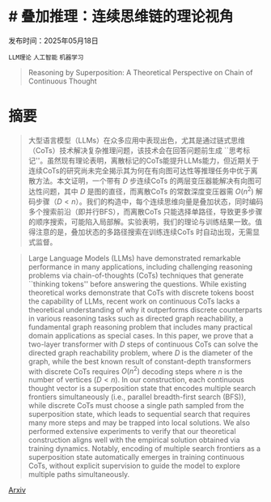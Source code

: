 # # 叠加推理：连续思维链的理论视角

发布时间：2025年05月18日

`LLM理论` `人工智能` `机器学习`

> Reasoning by Superposition: A Theoretical Perspective on Chain of Continuous Thought

# 摘要

> 大型语言模型（LLMs）在众多应用中表现出色，尤其是通过链式思维（CoTs）技术解决复杂推理问题，该技术会在回答问题前生成 ``思考标记''。虽然现有理论表明，离散标记的CoTs能提升LLMs能力，但近期关于连续CoTs的研究尚未完全揭示其为何在有向图可达性等推理任务中优于离散方法。本文证明，一个带有 $D$ 步连续CoTs 的两层变压器能解决有向图可达性问题，其中 $D$ 是图的直径，而离散CoTs 的常数深度变压器需 $O(n^2)$ 解码步骤（$D < n$）。我们的构造中，每个连续思维向量是叠加状态，同时编码多个搜索前沿（即并行BFS），而离散CoTs 只能选择单路径，导致更多步骤的顺序搜索，可能陷入局部解。实验表明，我们的理论与训练结果一致。值得注意的是，叠加状态的多路径搜索在训练连续CoTs 时自动出现，无需显式监督。

> Large Language Models (LLMs) have demonstrated remarkable performance in many applications, including challenging reasoning problems via chain-of-thoughts (CoTs) techniques that generate ``thinking tokens'' before answering the questions. While existing theoretical works demonstrate that CoTs with discrete tokens boost the capability of LLMs, recent work on continuous CoTs lacks a theoretical understanding of why it outperforms discrete counterparts in various reasoning tasks such as directed graph reachability, a fundamental graph reasoning problem that includes many practical domain applications as special cases. In this paper, we prove that a two-layer transformer with $D$ steps of continuous CoTs can solve the directed graph reachability problem, where $D$ is the diameter of the graph, while the best known result of constant-depth transformers with discrete CoTs requires $O(n^2)$ decoding steps where $n$ is the number of vertices ($D<n$). In our construction, each continuous thought vector is a superposition state that encodes multiple search frontiers simultaneously (i.e., parallel breadth-first search (BFS)), while discrete CoTs must choose a single path sampled from the superposition state, which leads to sequential search that requires many more steps and may be trapped into local solutions. We also performed extensive experiments to verify that our theoretical construction aligns well with the empirical solution obtained via training dynamics. Notably, encoding of multiple search frontiers as a superposition state automatically emerges in training continuous CoTs, without explicit supervision to guide the model to explore multiple paths simultaneously.

[Arxiv](https://arxiv.org/abs/2505.12514)